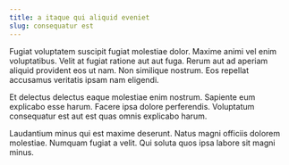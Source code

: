 ```yaml
---
title: a itaque qui aliquid eveniet
slug: consequatur est
---
```


Fugiat voluptatem suscipit fugiat molestiae dolor. Maxime animi vel enim voluptatibus. Velit at fugiat ratione aut aut fuga. Rerum aut ad aperiam aliquid provident eos ut nam. Non similique nostrum. Eos repellat accusamus veritatis ipsam nam eligendi.

Et delectus delectus eaque molestiae enim nostrum. Sapiente eum explicabo esse harum. Facere ipsa dolore perferendis. Voluptatum consequatur est aut est quas omnis explicabo harum.

Laudantium minus qui est maxime deserunt. Natus magni officiis dolorem molestiae. Numquam fugiat a velit. Qui soluta quos ipsa labore sit magni minus.
